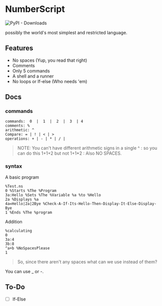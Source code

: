 # NumberScript

![PyPI - Downloads](https://img.shields.io/pypi/dm/NumberScript?color=blue&style=for-the-badge)

possibly the world's most simplest and restricted language.

## Features

- No spaces (Yup, you read that right)
- Comments
- Only 5 commands
- A shell and a runner
- No loops or If-else (Who needs 'em)

## Docs

### commands

```
commands:  0  |  1  |  2  |  3  | 4
comments: %
arithmetic: ^
Compare: = | ! | < | >
operations: + | - | * | / |
```

>NOTE: You can't have different arithmetic signs in a single ^
>    : so you can do this 1+1+2 but not 1+1*2
>    : Also NO SPACES.

### syntax

A basic program
```
%Test.ns
0 %Starts %The %Program
3a:Hello %Sets %The %Variable %a %to %Hello
2a %Displays %a
4a=Hello|2a|2Bye %Check-A-If-Its-Hello-Then-Display-It-Else-Display-Bye
1 %Ends %The %program
```

Addition
```
%calculating
0
3a:4
3b:8
^a+b %NoSpacesPlease
1
```
>So, since there aren't any spaces what can we use instead of them?

You can use _ or -.

## To-Do

- [ ] If-Else